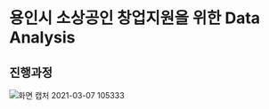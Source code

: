 # **용인시 소상공인 창업지원을 위한 Data Analysis** <br>
## 진행과정

![화면 캡처 2021-03-07 105333](https://user-images.githubusercontent.com/74548737/110226514-705af180-7f33-11eb-9fc0-6429f6fde069.jpg)


> 
> 






